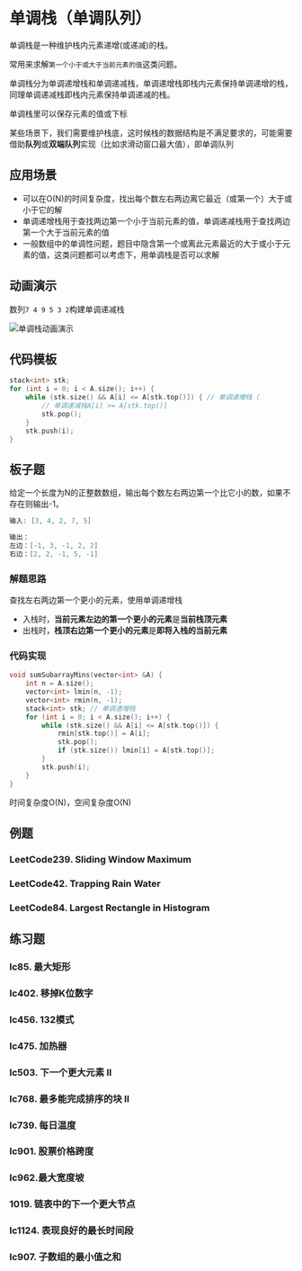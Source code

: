 # 单调栈（单调队列）

单调栈是一种维护栈内元素递增(或递减)的栈。

常用来求解`第一个小于或大于当前元素的值`这类问题。

单调栈分为单调递增栈和单调递减栈，单调递增栈即栈内元素保持单调递增的栈，同理单调递减栈即栈内元素保持单调递减的栈。

单调栈里可以保存元素的值或下标

某些场景下，我们需要维护栈底，这时候栈的数据结构是不满足要求的，可能需要借助**队列**或**双端队列**实现（比如求滑动窗口最大值），即单调队列

## 应用场景

- 可以在O(N)的时间复杂度，找出每个数左右两边离它最近（或第一个）大于或小于它的解
- 单调递增栈用于查找两边第一个小于当前元素的值，单调递减栈用于查找两边第一个大于当前元素的值
- 一般数组中的单调性问题，题目中隐含第一个或离此元素最近的大于或小于元素的值，这类问题都可以考虑下，用单调栈是否可以求解

## 动画演示

数列`7 4 9 5 3 2`构建单调递减栈

![单调栈动画演示](https://muyids.oss-cn-beijing.aliyuncs.com/monotone-stack.gif)

## 代码模板

```cpp
stack<int> stk;
for (int i = 0; i < A.size(); i++) {
    while (stk.size() && A[i] <= A[stk.top()]) { // 单调递增栈（
        // 单调递减栈A[i] >= A[stk.top()]
        stk.pop();
    }
    stk.push(i);
}
```

## 板子题

给定一个长度为N的正整数数组，输出每个数左右两边第一个比它小的数，如果不存在则输出-1。

```cpp
输入: [3, 4, 2, 7, 5]

输出：
左边：[-1, 3, -1, 2, 2]
右边：[2, 2, -1, 5, -1]
```

### 解题思路

查找左右两边第一个更小的元素，使用单调递增栈

- 入栈时，**当前元素左边的第一个更小的元素**是**当前栈顶元素**
- 出栈时，**栈顶右边第一个更小的元素**是**即将入栈的当前元素**

### 代码实现

```cpp
void sumSubarrayMins(vector<int> &A) {
    int n = A.size();
    vector<int> lmin(n, -1);
    vector<int> rmin(n, -1);
    stack<int> stk; // 单调递增栈
    for (int i = 0; i < A.size(); i++) {
        while (stk.size() && A[i] <= A[stk.top()]) {
            rmin[stk.top()] = A[i];
            stk.pop();
            if (stk.size()) lmin[i] = A[stk.top()];
        }
        stk.push(i);
    }
}
```

时间复杂度O(N)，空间复杂度O(N)

## 例题

### LeetCode239. Sliding Window Maximum

### LeetCode42. Trapping Rain Water

### LeetCode84. Largest Rectangle in Histogram

## 练习题

### lc85. 最大矩形

### lc402. 移掉K位数字

### lc456. 132模式

### lc475. 加热器

### lc503. 下一个更大元素 II

### lc768. 最多能完成排序的块 II

### lc739. 每日温度

### lc901. 股票价格跨度

### lc962.最大宽度坡

### 1019. 链表中的下一个更大节点

### lc1124. 表现良好的最长时间段

### lc907. 子数组的最小值之和

